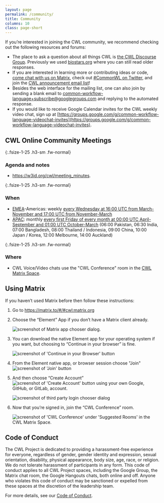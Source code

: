 ```yaml
---
layout: page
permalink: /community/
title: Community
columns: 10
class: page-short
---
```


If you’re interested in joining the CWL community, we recommend checking out the following resources and forums:

* The place to ask a question about all things CWL is [the CWL Discourse Group](https://cwl.discourse.group/). Previously we used [biostars.org](https://www.biostars.org/t/cwl/) where you can still read older responses.
* If you are interested in learning more or contributing ideas or code, [come chat with us on Matrix](https://matrix.to/#/#common-workflow-language_common-workflow-language:gitter.im), check out [#CommonWL on Twitter](https://twitter.com/search?q=%23CommonWL), and join the [CWL announcement email list](https://groups.google.com/forum/#!forum/common-workflow-language)!
* Besides the web interface for the mailing list, one can also join by sending a blank email to [common-workflow-language+subscribe@googlegroups.com](mailto:common-workflow-language+subscribe@googlegroups.com) and replying to the automated response.
* If you would like to receive Google Calendar invites for the CWL weekly video chat, sign up at [https://groups.google.com/g/common-workflow-language-videochat-invites](https://groups.google.com/g/common-workflow-language-videochat-invites).

## CWL Online Community Meetings

{:.fsize-1-25 .h3-sm .fw-normal}
### Agenda and notes

* <https://w3id.org/cwl/meeting_minutes>.

{:.fsize-1-25 .h3-sm .fw-normal}
### When

* [EMEA](https://en.wikipedia.org/wiki/Europe,_the_Middle_East_and_Africa)-Americas: weekly [every Wednesday at 16:00 UTC from March-November and 17:00 UTC from November-March](https://arewemeetingyet.com/New%20York/2021-07-21/12:00/w/Weekly%20CWL%20Video%20Chat#eyJ1cmwiOiJodHRwczovL21lZXQuaml0LnNpL0NvbXBldGVudEJyYW5jaGVzTm9taW5hdGVXZWFrbHkifQ==)
* [APAC](https://en.wikipedia.org/wiki/Asia-Pacific): monthly [every first Friday of every month at 00:00 UTC April-September and 01:00 UTC October-March](https://arewemeetingyet.com/UTC/2022-04-01/01:00/q/Monthly%20CWL%20Video%20Chat)
(06:00 Pakistan, 06:30 India, 07:00 Bangladesh, 08:00 Thailand / Indonesia, 09:00 China, 10:00 Japan / Korea, 12:00 Melbourne, 14:00 Auckland)

{:.fsize-1-25 .h3-sm .fw-normal}
### Where

* CWL Voice/Video chats use the "CWL Conference" room in the [CWL Matrix Space](https://matrix.to/#/#cwl:matrix.org).

## Using Matrix

If you haven’t used Matrix before then follow these instructions:

1. Go to <https://matrix.to/#/#cwl:matrix.org>
2. Choose the “Element” App if you don’t have a Matrix client already.

   <img src="/assets/img/matrix-element-app.png" class="mb-12 mt-12 w-480" alt="screenshot of Matrix app chooser dialog." />

3. You can download the native Element app for your operating system if you want, but choosing to “Continue in your browser” is fine.

   <img src="/assets/img/continue-in-your-browser.png" class="mb-12 mt-12" alt="screenshot of 'Continue in your Browser' button" />

4. From the Element native app, or browser session choose "Join" <img src="/assets/img/join.png" alt="screenshot of 'Join' button" />
5. And then choose “Create Account” <img src="/assets/img/create-account.png" alt="screenshot of 'Create Account' button" > using your own Google, GitHub, or GitLab, account.

   <img src="/assets/img/continue-with-icons.png" class="mb-12 mt-12 w-480" alt="screenshot of third party login chooser dialog" />

6. Now that you’re signed in, join the “CWL Conference” room.

   <img src="/assets/img/cwl-conference-suggested-rooms.png" class="mb-12 mt-12" alt="screenshot of 'CWL Conference' under 'Suggested Rooms' in the CWL Matrix Space." />

## Code of Conduct

The CWL Project is dedicated to providing a harassment-free experience for everyone, regardless of gender, gender identity and expression, sexual orientation, disability, physical appearance, body size, age, race, or religion. We do not tolerate harassment of participants in any form. This code of conduct applies to all CWL Project spaces, including the Google Group, the Matrix chat room, the Google Hangouts chats, both online and off. Anyone who violates this code of conduct may be sanctioned or expelled from these spaces at the discretion of the leadership team.

For more details, see our [Code of Conduct](https://github.com/common-workflow-language/common-workflow-language/blob/main/CODE_OF_CONDUCT.md).

